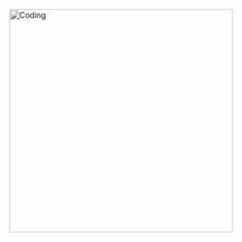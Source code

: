 
<img align="right" alt="Coding" width="400" src="https://media1.giphy.com/media/v1.Y2lkPTc5MGI3NjExdXJ4aThlOXV0cnIweWl6a3ltZnM2azVqMnJqd3NuZDZlcGk5MmJpaiZlcD12MV9pbnRlcm5hbF9naWZfYnlfaWQmY3Q9Zw/qgQUggAC3Pfv687qPC/giphy.gif">





